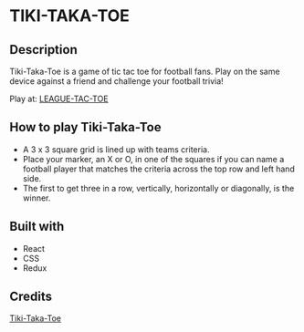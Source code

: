 # TIKI-TAKA-TOE

## Description

Tiki-Taka-Toe is a game of tic tac toe for football fans. Play on the same device against a friend and challenge your football trivia!

Play at: [LEAGUE-TAC-TOE](https://tiki-taka-toe.vercel.app/)

## How to play Tiki-Taka-Toe

- A 3 x 3 square grid is lined up with teams criteria.
- Place your marker, an X or O, in one of the squares if you can name a football player that matches the criteria across the top row and left hand side.
- The first to get three in a row, vertically, horizontally or diagonally, is the winner.
  
## Built with

- React
- CSS
- Redux 

## Credits

[Tiki-Taka-Toe](https://playfootball.games/footy-tic-tac-toe)
